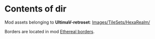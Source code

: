 # Contents of dir

Mod assets belonging to **UltimaV-retroset**: [Images/TileSets/HexaRealm/](https://github.com/hackedpassword/UltimaV-retroset/tree/main/Images/TileSets/HexaRealm)

Borders are located in mod [Ethereal borders](https://github.com/hackedpassword/Ethereal-borders).

